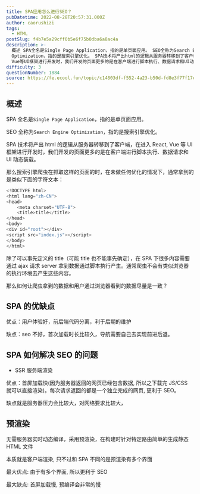 ```yaml
---
title: SPA应用怎么进行SEO？
pubDatetime: 2022-08-28T20:57:31.000Z
author: caorushizi
tags:
  - HTML
postSlug: f4b7e5a29cff0b5e6f75b0dba6a8ac4a
description: >-
  概述 SPA全名是Single Page Application，指的是单页面应用。 SEO全称为Search Engine
  Optimization，指的是搜索引擎优化。 SPA技术将产出html的逻辑从服务器转移到了客户端，在进入React,
  Vue等UI框架进行开发时，我们开发的页面更多的是在客户端进行脚本执行、数据请求和UI动态装载。 那么搜索引擎爬虫在抓取这样的页面的时，在未做任何优化的
difficulty: 3
questionNumber: 1884
source: https://fe.ecool.fun/topic/c14803df-f552-4a23-b50d-fd8e3f77f17e
---
```


## 概述

SPA 全名是`Single Page Application`，指的是单页面应用。

SEO 全称为`Search Engine Optimization`，指的是搜索引擎优化。

SPA 技术将产出 html 的逻辑从服务器转移到了客户端，在进入 React, Vue 等 UI 框架进行开发时，我们开发的页面更多的是在客户端进行脚本执行、数据请求和 UI 动态装载。

那么搜索引擎爬虫在抓取这样的页面的时，在未做任何优化的情况下，通常拿到的是类似下面的字符文本：

```js
<!DOCTYPE html>
<html lang="zh-CN">
<head>
    <meta charset="UTF-8">
    <title>title</title>
</head>
<body>
<div id="root"></div>
<script src="index.js"></script>
</body>
</html>
```

除了可以事先定义的 title（可能 title 也不能事先确定），在 SPA 下很多内容需要通过 ajax 请求 server 拿到数据通过脚本执行产生。通常爬虫不会有类似浏览器的执行环境去产生这些内容。

那么如何让爬虫拿到的数据和用户通过浏览器看到的数据尽量是一致？

## SPA 的优缺点

优点：用户体验好，前后端代码分离，利于后期的维护

缺点：seo 不好，首次加载时长比较久，导航需要自己去实现前进后退。

## SPA 如何解决 SEO 的问题

- SSR 服务端渲染

优点：首屏加载快(因为服务器返回的网页已经包含数据, 所以之下载完 JS/CSS 就可以直接渲染)。每次请求返回的都是一个独立完成的网页, 更利于 SEO。

缺点就是服务器压力会比较大，对网络要求比较大，

## 预渲染

无需服务器实时动态编译，采用预渲染，在构建时针对特定路由简单的生成静态 HTML 文件

本质就是客户端渲染, 只不过和 SPA 不同的是预渲染有多个界面

最大优点: 由于有多个界面, 所以更利于 SEO

最大缺点: 首屏加载慢, 预编译会非常的慢
